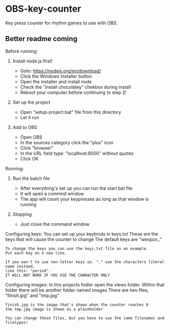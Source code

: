 # OBS-key-counter
Key press counter for rhythm games to use with OBS.

## Better readme coming

Before running:
1. Install node.js first!
    - Goto: https://nodejs.org/en/download/
    - Click the Windows Installer button
    - Open the installer and install node
    - Check the "install chocolatey" chekbox during install
    - Reboot your computer before continuing to step 2!

2. Set up the project
    - Open "setup-project.bat" file from this directory
    - Let it run

3. Add to OBS
    - Open OBS 
    - In the sources category click the "plus" icon
    - Click "browser"
    - In the URL field type: "localhost:8000" without quotes
    - Click OK


Running:
1. Run the batch file
    - After everything's set up you can run the start.bat file
    - It will open a commnd window
    - The app will count your keypresses as long as that window is running

2. Stopping
    - Just close the command window


Configuring keys:
    You can set up your keybinds in keys.txt
    These are the keys that will cause the counter to change
    The default keys are "weopzx,."

    To change the keys you can use the keys.txt file as an example.
    Put each key on a new line.

    If you wan't to use non-letter keys ie. "." use the characters literal name instead, 
    like this: "period".
    IT WILL NOT WORK IF YOU USE THE CHARACTER ONLY

Configuring images:
    In this projects fodler open the views folder.
    Within that folder there will be another folder named images
    There are two files, "finish.jpg" and "tmp.jpg"

    finish.jpg is the image that's shown when the counter reaches 0
    the tmp.jpg image is shown as a placeholder

    You can change these files, but you have to use the same filenames and filetypes!  
